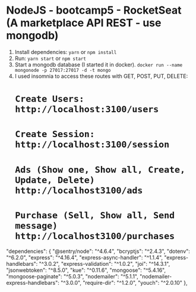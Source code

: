 # NodeJS - bootcamp5 - RocketSeat (A marketplace API REST - use mongodb)

1. Install dependencies: `yarn` or `npm install`
2. Run: `yarn start` or `npm start`
3. Start a mongodb database (I started it in docker). `docker run --name mongonode -p 27017:27017 -d -t mongo`
4. I used insomnia to access these routes with GET, POST, PUT, DELETE:
   # `Create Users: http://localhost:3100/users`
   # `Create Session: http://localhost:3100/session`
   # `Ads (Show one, Show all, Create, Update, Delete) http://localhost3100/ads`
   # `Purchase (Sell, Show all, Send message) http://localhost3100/purchases`

"dependencies": {
"@sentry/node": "^4.6.4",
"bcryptjs": "^2.4.3",
"dotenv": "^6.2.0",
"express": "^4.16.4",
"express-async-handler": "^1.1.4",
"express-handlebars": "^3.0.2",
"express-validation": "^1.0.2",
"joi": "^14.3.1",
"jsonwebtoken": "^8.5.0",
"kue": "^0.11.6",
"mongoose": "^5.4.16",
"mongoose-paginate": "^5.0.3",
"nodemailer": "^5.1.1",
"nodemailer-express-handlebars": "^3.0.0",
"require-dir": "^1.2.0",
"youch": "^2.0.10"
},
